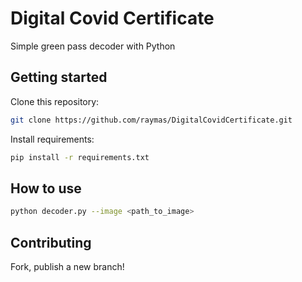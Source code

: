 # Digital Covid Certificate

Simple green pass decoder with Python

## Getting started

Clone this repository:

```bash
git clone https://github.com/raymas/DigitalCovidCertificate.git
```

Install requirements:

```bash
pip install -r requirements.txt
```

## How to use

```bash
python decoder.py --image <path_to_image>
```

## Contributing

Fork, publish a new branch!
